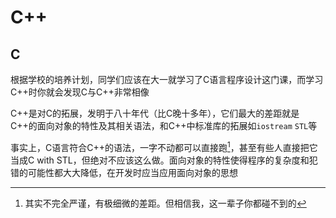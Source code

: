 # C++
## C
根据学校的培养计划，同学们应该在大一就学习了C语言程序设计这门课，而学习C++时你就会发现C与C++非常相像

C++是对C的拓展，发明于八十年代（比C晚十多年），它们最大的差距就是C++的面向对象的特性及其相关语法，和C++中标准库的拓展如`iostream` `STL`等

事实上，C语言符合C++的语法，一字不动都可以直接跑[^1]，甚至有些人直接把它当成C with STL，但绝对不应该这么做。面向对象的特性使得程序的复杂度和犯错的可能性都大大降低，在开发时应当应用面向对象的思想



[^1]: 其实不完全严谨，有极细微的差距。但相信我，这一辈子你都碰不到的